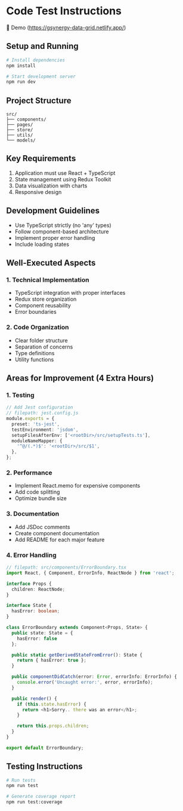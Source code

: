 # Code Test Instructions

🚀 Demo
(https://gsynergy-data-grid.netlify.app/)

## Setup and Running

```bash
# Install dependencies
npm install

# Start development server
npm run dev
```

## Project Structure

```
src/
├── components/
├── pages/
├── store/
├── utils/
└── models/
```

## Key Requirements

1. Application must use React + TypeScript
2. State management using Redux Toolkit
3. Data visualization with charts
4. Responsive design

## Development Guidelines

- Use TypeScript strictly (no 'any' types)
- Follow component-based architecture
- Implement proper error handling
- Include loading states

## Well-Executed Aspects

### 1. Technical Implementation

- TypeScript integration with proper interfaces
- Redux store organization
- Component reusability
- Error boundaries

### 2. Code Organization

- Clear folder structure
- Separation of concerns
- Type definitions
- Utility functions

## Areas for Improvement (4 Extra Hours)

### 1. Testing

```typescript
// Add Jest configuration
// filepath: jest.config.js
module.exports = {
  preset: 'ts-jest',
  testEnvironment: 'jsdom',
  setupFilesAfterEnv: ['<rootDir>/src/setupTests.ts'],
  moduleNameMapper: {
    '^@/(.*)$': '<rootDir>/src/$1',
  },
};
```

### 2. Performance

- Implement React.memo for expensive components
- Add code splitting
- Optimize bundle size

### 3. Documentation

- Add JSDoc comments
- Create component documentation
- Add README for each major feature

### 4. Error Handling

```typescript
// filepath: src/components/ErrorBoundary.tsx
import React, { Component, ErrorInfo, ReactNode } from 'react';

interface Props {
  children: ReactNode;
}

interface State {
  hasError: boolean;
}

class ErrorBoundary extends Component<Props, State> {
  public state: State = {
    hasError: false
  };

  public static getDerivedStateFromError(): State {
    return { hasError: true };
  }

  public componentDidCatch(error: Error, errorInfo: ErrorInfo) {
    console.error('Uncaught error:', error, errorInfo);
  }

  public render() {
    if (this.state.hasError) {
      return <h1>Sorry.. there was an error</h1>;
    }

    return this.props.children;
  }
}

export default ErrorBoundary;
```

## Testing Instructions

```bash
# Run tests
npm run test

# Generate coverage report
npm run test:coverage
```
